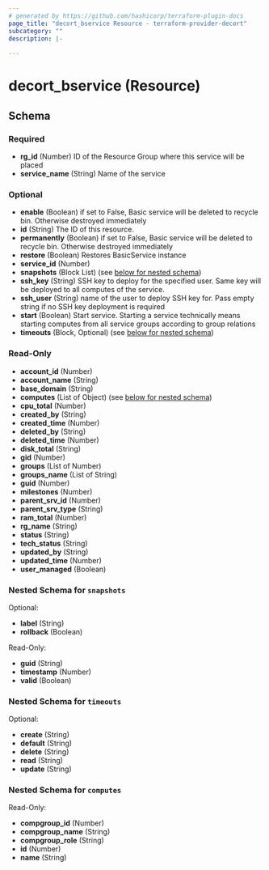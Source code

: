 ```yaml
---
# generated by https://github.com/hashicorp/terraform-plugin-docs
page_title: "decort_bservice Resource - terraform-provider-decort"
subcategory: ""
description: |-
  
---
```


# decort_bservice (Resource)





<!-- schema generated by tfplugindocs -->
## Schema

### Required

- **rg_id** (Number) ID of the Resource Group where this service will be placed
- **service_name** (String) Name of the service

### Optional

- **enable** (Boolean) if set to False, Basic service will be deleted to recycle bin. Otherwise destroyed immediately
- **id** (String) The ID of this resource.
- **permanently** (Boolean) if set to False, Basic service will be deleted to recycle bin. Otherwise destroyed immediately
- **restore** (Boolean) Restores BasicService instance
- **service_id** (Number)
- **snapshots** (Block List) (see [below for nested schema](#nestedblock--snapshots))
- **ssh_key** (String) SSH key to deploy for the specified user. Same key will be deployed to all computes of the service.
- **ssh_user** (String) name of the user to deploy SSH key for. Pass empty string if no SSH key deployment is required
- **start** (Boolean) Start service. Starting a service technically means starting computes from all service groups according to group relations
- **timeouts** (Block, Optional) (see [below for nested schema](#nestedblock--timeouts))

### Read-Only

- **account_id** (Number)
- **account_name** (String)
- **base_domain** (String)
- **computes** (List of Object) (see [below for nested schema](#nestedatt--computes))
- **cpu_total** (Number)
- **created_by** (String)
- **created_time** (Number)
- **deleted_by** (String)
- **deleted_time** (Number)
- **disk_total** (String)
- **gid** (Number)
- **groups** (List of Number)
- **groups_name** (List of String)
- **guid** (Number)
- **milestones** (Number)
- **parent_srv_id** (Number)
- **parent_srv_type** (String)
- **ram_total** (Number)
- **rg_name** (String)
- **status** (String)
- **tech_status** (String)
- **updated_by** (String)
- **updated_time** (Number)
- **user_managed** (Boolean)

<a id="nestedblock--snapshots"></a>
### Nested Schema for `snapshots`

Optional:

- **label** (String)
- **rollback** (Boolean)

Read-Only:

- **guid** (String)
- **timestamp** (Number)
- **valid** (Boolean)


<a id="nestedblock--timeouts"></a>
### Nested Schema for `timeouts`

Optional:

- **create** (String)
- **default** (String)
- **delete** (String)
- **read** (String)
- **update** (String)


<a id="nestedatt--computes"></a>
### Nested Schema for `computes`

Read-Only:

- **compgroup_id** (Number)
- **compgroup_name** (String)
- **compgroup_role** (String)
- **id** (Number)
- **name** (String)



